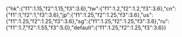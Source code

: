{"hk":{"f1":1.15,"f2":1.15,"f3":3.6},"tw":{"f1":1.2,"f2":1.2,"f3":3.6},"cn":{"f1":1,"f2":1,"f3":3.6},"jp":{"f1":1.25,"f2":1.25,"f3":3.6},"us":{"f1":1.25,"f2":1.25,"f3":3.6},"sg":{"f1":1.25,"f2":1.25,"f3":3.6},"ru":{"f1":1.7,"f2":1.55,"f3":5.0},"default":{"f1":1.25,"f2":1.25,"f3":3.6}}
